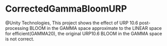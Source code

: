 # CorrectedGammaBloomURP

@Unity Technologies, This project shows the effect of URP 10.6 post-processing BLOOM in the GAMMA space approximate to the LINEAR space for efficient(GAMMA20), the original URP10.6 BLOOM in the GAMMA space is not correct.
